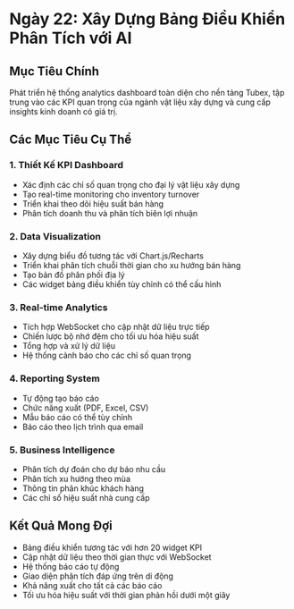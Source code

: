 # Ngày 22: Xây Dựng Bảng Điều Khiển Phân Tích với AI

## Mục Tiêu Chính

Phát triển hệ thống analytics dashboard toàn diện cho nền tảng Tubex, tập trung vào các KPI quan trọng của ngành vật liệu xây dựng và cung cấp insights kinh doanh có giá trị.

## Các Mục Tiêu Cụ Thể

### 1. Thiết Kế KPI Dashboard
- Xác định các chỉ số quan trọng cho đại lý vật liệu xây dựng
- Tạo real-time monitoring cho inventory turnover
- Triển khai theo dõi hiệu suất bán hàng
- Phân tích doanh thu và phân tích biên lợi nhuận

### 2. Data Visualization
- Xây dựng biểu đồ tương tác với Chart.js/Recharts
- Triển khai phân tích chuỗi thời gian cho xu hướng bán hàng
- Tạo bản đồ phân phối địa lý
- Các widget bảng điều khiển tùy chỉnh có thể cấu hình

### 3. Real-time Analytics
- Tích hợp WebSocket cho cập nhật dữ liệu trực tiếp
- Chiến lược bộ nhớ đệm cho tối ưu hóa hiệu suất
- Tổng hợp và xử lý dữ liệu
- Hệ thống cảnh báo cho các chỉ số quan trọng

### 4. Reporting System
- Tự động tạo báo cáo
- Chức năng xuất (PDF, Excel, CSV)
- Mẫu báo cáo có thể tùy chỉnh
- Báo cáo theo lịch trình qua email

### 5. Business Intelligence
- Phân tích dự đoán cho dự báo nhu cầu
- Phân tích xu hướng theo mùa
- Thông tin phân khúc khách hàng
- Các chỉ số hiệu suất nhà cung cấp

## Kết Quả Mong Đợi

- Bảng điều khiển tương tác với hơn 20 widget KPI
- Cập nhật dữ liệu theo thời gian thực với WebSocket
- Hệ thống báo cáo tự động
- Giao diện phân tích đáp ứng trên di động
- Khả năng xuất cho tất cả các báo cáo
- Tối ưu hóa hiệu suất với thời gian phản hồi dưới một giây
